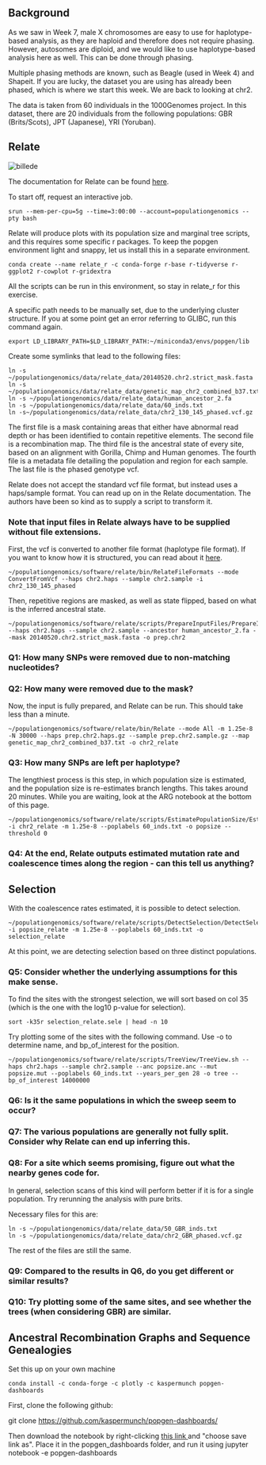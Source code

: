 Background
----------

As we saw in Week 7, male X chromosomes are easy to use for haplotype-based analysis, as they are haploid and therefore does not require phasing. However, autosomes are diploid, and we would like to use haplotype-based analysis here as well. This can be done through phasing.

Multiple phasing methods are known, such as Beagle (used in Week 4) and Shapeit. If you are lucky, the dataset you are using has already been phased, which is where we start this week. We are back to looking at chr2.

The data is taken from 60 individuals in the 1000Genomes project. In this dataset, there are 20 individuals from the following populations: GBR (Brits/Scots), JPT (Japanese), YRI (Yoruban).

Relate
------

![billede](https://user-images.githubusercontent.com/47324240/158781125-b0d4af85-69dd-4d4a-b722-30da62e8c18f.png)

The documentation for Relate can be found [here](https://myersgroup.github.io/relate/).

To start off, request an interactive job.

```
srun --mem-per-cpu=5g --time=3:00:00 --account=populationgenomics --pty bash
```

Relate will produce plots with its population size and marginal tree scripts, and this requires some specific r packages. To keep the popgen environment light and snappy, let us install this in a separate environment.

```
conda create --name relate_r -c conda-forge r-base r-tidyverse r-ggplot2 r-cowplot r-gridextra
```

All the scripts can be run in this environment, so stay in relate_r for this exercise.

A specific path needs to be manually set, due to the underlying cluster structure. If you at some point get an error referring to GLIBC, run this command again.

```
export LD_LIBRARY_PATH=$LD_LIBRARY_PATH:~/miniconda3/envs/popgen/lib
```

Create some symlinks that lead to the following files:

```
ln -s ~/populationgenomics/data/relate_data/20140520.chr2.strict_mask.fasta
ln -s ~/populationgenomics/data/relate_data/genetic_map_chr2_combined_b37.txt
ln -s ~/populationgenomics/data/relate_data/human_ancestor_2.fa
ln -s ~/populationgenomics/data/relate_data/60_inds.txt
ln -s~/populationgenomics/data/relate_data/chr2_130_145_phased.vcf.gz
```

The first file is a mask containing areas that either have abnormal read depth or has been identified to contain repetitive elements.
The second file is a recombination map.
The third file is the ancestral state of every site, based on an alignment with Gorilla, Chimp and Human genomes.
The fourth file is a metadata file detailing the population and region for each sample.
The last file is the phased genotype vcf.

Relate does not accept the standard vcf file format, but instead uses a haps/sample format. You can read up on in the Relate documentation. The authors have been so kind as to supply a script to transform it.

### Note that input files in Relate always have to be supplied without file extensions.

First, the vcf is converted to another file format (haplotype file format). If you want to know how it is structured, you can read about it [here](https://www.cog-genomics.org/plink/2.0/formats#haps).

```
~/populationgenomics/software/relate/bin/RelateFileFormats --mode ConvertFromVcf --haps chr2.haps --sample chr2.sample -i chr2_130_145_phased
```

Then, repetitive regions are masked, as well as state flipped, based on what is the inferred ancestral state.

```
~/populationgenomics/software/relate/scripts/PrepareInputFiles/PrepareInputFiles.sh --haps chr2.haps --sample chr2.sample --ancestor human_ancestor_2.fa --mask 20140520.chr2.strict_mask.fasta -o prep.chr2
```

### Q1: How many SNPs were removed due to non-matching nucleotides?
### Q2: How many were removed due to the mask?

Now, the input is fully prepared, and Relate can be run. This should take less than a minute.

```
~/populationgenomics/software/relate/bin/Relate --mode All -m 1.25e-8 -N 30000 --haps prep.chr2.haps.gz --sample prep.chr2.sample.gz --map genetic_map_chr2_combined_b37.txt -o chr2_relate
```

### Q3: How many SNPs are left per haplotype?

The lengthiest process is this step, in which population size is estimated, and the population size is re-estimates branch lengths. This takes around 20 minutes. While you are waiting, look at the ARG notebook at the bottom of this page.

```
~/populationgenomics/software/relate/scripts/EstimatePopulationSize/EstimatePopulationSize.sh -i chr2_relate -m 1.25e-8 --poplabels 60_inds.txt -o popsize --threshold 0
```

### Q4: At the end, Relate outputs estimated mutation rate and coalescence times along the region - can this tell us anything?

Selection
---------

With the coalescence rates estimated, it is possible to detect selection.

```
~/populationgenomics/software/relate/scripts/DetectSelection/DetectSelection.sh -i popsize_relate -m 1.25e-8 --poplabels 60_inds.txt -o selection_relate
```

At this point, we are detecting selection based on three distinct populations. 

### Q5: Consider whether the underlying assumptions for this make sense.

To find the sites with the strongest selection, we will sort based on col 35 (which is the one with the log10 p-value for selection).

```
sort -k35r selection_relate.sele | head -n 10
```

Try plotting some of the sites with the following command. Use -o to determine name, and bp_of_interest for the position.

```
~/populationgenomics/software/relate/scripts/TreeView/TreeView.sh --haps chr2.haps --sample chr2.sample --anc popsize.anc --mut popsize.mut --poplabels 60_inds.txt --years_per_gen 28 -o tree --bp_of_interest 14000000
```

### Q6: Is it the same populations in which the sweep seem to occur?

### Q7: The various populations are generally not fully split. Consider why Relate can end up inferring this.

### Q8: For a site which seems promising, figure out what the nearby genes code for.

In general, selection scans of this kind will perform better if it is for a single population. Try rerunning the analysis with pure brits.

Necessary files for this are:

```
ln -s ~/populationgenomics/data/relate_data/50_GBR_inds.txt
ln -s ~/populationgenomics/data/relate_data/chr2_GBR_phased.vcf.gz 
```

The rest of the files are still the same.

### Q9: Compared to the results in Q6, do you get different or similar results?

### Q10: Try plotting some of the same sites, and see whether the trees (when considering GBR) are similar.


Ancestral Recombination Graphs and Sequence Genealogies
-------------------------------------------------------

Set this up on your own machine

```
conda install -c conda-forge -c plotly -c kaspermunch popgen-dashboards
```

First, clone the following github: 

git clone https://github.com/kaspermunch/popgen-dashboards/

Then download the notebook by right-clicking <a href="https://raw.githubusercontent.com/kaspermunch/PopulationGenomicsCourse/master/Notebooks/arg-dashboard.ipynb" download="arg-dashboard.ipynb">
this link
</a> and "choose save link as". Place it in the popgen_dashboards folder, and run it using jupyter notebook -e popgen-dashboards
